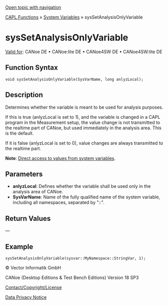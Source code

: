 [Open topic with navigation](../../../../../CANoeDEFamily.htm#Topics/CAPLFunctions/SystemVariables/Functions/CAPLfunctionSysSetAnalysIsOnlyVariable.md)

[CAPL Functions](../../CAPLfunctions.md) » [System Variables](../CAPLfunctionsSystemVariablesOverview.md) » sysSetAnalysisOnlyVariable

# sysSetAnalysisOnlyVariable

[Valid for](../../../Shared/FeatureAvailability.md): CANoe DE • CANoe:lite DE • CANoe4SW DE • CANoe4SW:lite DE

## Function Syntax

```plaintext
void sysSetAnalysisOnlyVariable(SysVarName, long anlyzLocal);
```

## Description

Determines whether the variable is meant to be used for analysis purposes.

If this is true (anlyzLocal is set to 1), and the variable is changed in a CAPL program in the Measurement setup, the value change is not transmitted to the realtime part of CANoe, but used immediately in the analysis area. This is the default.

If it is false (anlyzLocal is set to 0), value changes are always transmitted to the realtime part.

**Note**: [Direct access to values from system variables](../../../Shared/CAPL/SignalOrientedProgramming/SOPAccessSystemVariable.md).

## Parameters

- **anlyzLocal**: Defines whether the variable shall be used only in the analysis area of CANoe.
- **SysVarName**: Name of the fully qualified name of the system variable, including all namespaces, separated by "::".

## Return Values

—

## Example

```plaintext
sysSetAnalysisOnlyVariable(sysvar::MyNamespace::StringVar, 1);
```

© Vector Informatik GmbH

CANoe (Desktop Editions & Test Bench Editions) Version 18 SP3

[Contact/Copyright/License](../../../Shared/ContactCopyrightLicense.md)

[Data Privacy Notice](https://www.vector.com/int/en/company/get-info/privacy-policy/)